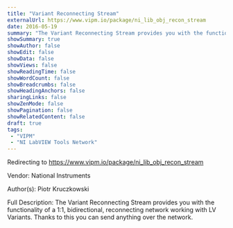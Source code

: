 ```yaml
---
title: "Variant Reconnecting Stream"
externalUrl: https://www.vipm.io/package/ni_lib_obj_recon_stream
date: 2016-05-19
summary: "The Variant Reconnecting Stream provides you with the functionality of a 1:1, bidirectional, reconnecting network working with LV Variants."
showSummary: true
showAuthor: false
showEdit: false
showData: false
showViews: false
showReadingTime: false
showWordCount: false
showBreadcrumbs: false
showHeadingAnchors: false
sharingLinks: false
showZenMode: false
showPagination: false
showRelatedContent: false
draft: true
tags:
 - "VIPM"
 - "NI LabVIEW Tools Network"
---
```


Redirecting to https://www.vipm.io/package/ni_lib_obj_recon_stream

Vendor: National Instruments

Author(s): Piotr Kruczkowski
 
Full Description:
The Variant Reconnecting Stream provides you with the functionality of a 1:1, bidirectional, reconnecting network working with LV Variants. Thanks to this you can send anything over the network.